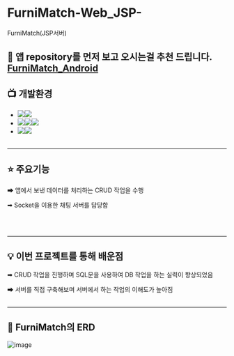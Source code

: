 # FurniMatch-Web_JSP-
FurniMatch(JSP서버)

## 📢 앱 repository를 먼저 보고 오시는걸 추천 드립니다. [FurniMatch_Android](https://github.com/moonjinho99/FurniMatch_Android)

## 📺 개발환경
- <img src="https://img.shields.io/badge/IDE-%23121011?style=for-the-badge"><img src="https://img.shields.io/badge/Eclipse-2C2255?style=for-the-badge&logo=eclipse&logoColor=white">
- <img src="https://img.shields.io/badge/Language-%23121011?style=for-the-badge"><img src="https://img.shields.io/badge/java-%23ED8B00?style=for-the-badge&logo=openjdk&logoColor=white"><img src="https://img.shields.io/badge/18-515151?style=for-the-badge">
- <img src="https://img.shields.io/badge/Database-%23121011?style=for-the-badge"><img src="https://img.shields.io/badge/MySQL-005C84?style=for-the-badge&logo=mysql&logoColor=white">
<br/><br/>
<hr>

## ⭐ 주요기능

➡ 앱에서 보낸 데이터를 처리하는 CRUD 작업을 수행

➡ Socket을 이용한 채팅 서버를 담당함

<br/><br/>
<hr>

## 💡 이번 프로젝트를 통해 배운점

➡ CRUD 작업을 진행하며 SQL문을 사용하여 DB 작업을 하는 실력이 향상되었음

➡ 서버를 직접 구축해보며 서버에서 하는 작업의 이해도가 높아짐
<br/><br/>
<hr>

## 📖 FurniMatch의 ERD

![image](https://github.com/moonjinho99/FurniMatch-Web_JSP-/assets/117807455/4982d4b0-e73e-4bb0-8750-fcf2936e2947)
